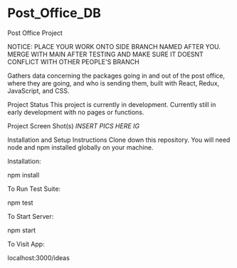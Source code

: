 # Post_Office_DB
Post Office Project

NOTICE: PLACE YOUR WORK ONTO SIDE BRANCH NAMED AFTER YOU. MERGE WITH MAIN AFTER TESTING AND MAKE SURE IT DOESNT CONFLICT WITH OTHER PEOPLE'S BRANCH

Gathers data concerning the packages going in and out of the post office, where they are going, and who is sending them, built with React, Redux, JavaScript, and CSS.

Project Status
This project is currently in development. Currently still in early development with no pages or functions.

Project Screen Shot(s)
*INSERT PICS HERE IG*

Installation and Setup Instructions
Clone down this repository. You will need node and npm installed globally on your machine.

Installation:

npm install

To Run Test Suite:

npm test

To Start Server:

npm start

To Visit App:

localhost:3000/ideas
